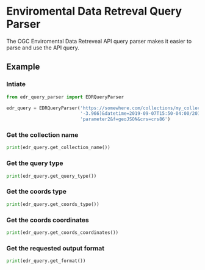 # Enviromental Data Retreval Query Parser
The OGC Enviromental Data Retreveal API query parser makes it easier to parse and use the API query.

## Example
### Intiate
```python
from edr_query_parser import EDRQueryParser

edr_query = EDRQueryParser('https://somewhere.com/collections/my_collection/position?coords=POINT(57.819 '
                           '-3.966)&datetime=2019-09-07T15:50-04:00/2019-09-07T15:50-05:00&parameter-name=parameter1,'
                           'parameter2&f=geoJSON&crs=crs86')
```

### Get the collection name
```python
print(edr_query.get_collection_name())
```

### Get the query type
```python
print(edr_query.get_query_type())
```

### Get the coords type
```python
print(edr_query.get_coords_type())
```

### Get the coords coordinates
```python
print(edr_query.get_coords_coordinates())
```

### Get the requested output format
```python
print(edr_query.get_format())
```
